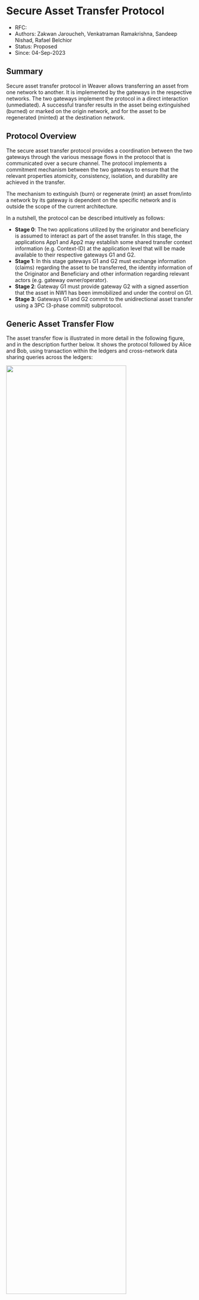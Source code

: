 <!--
 Copyright IBM Corp. All Rights Reserved.

 SPDX-License-Identifier: CC-BY-4.0
 -->
# Secure Asset Transfer Protocol

- RFC: 
- Authors: Zakwan Jaroucheh, Venkatraman Ramakrishna, Sandeep Nishad, Rafael Belchior
- Status: Proposed
- Since: 04-Sep-2023

## Summary

Secure asset transfer protocol in Weaver allows transferring an asset from one network to another. It is implemented by the gateways in the respective
networks. The two gateways implement the protocol in a direct interaction (unmediated). A successful transfer results in the asset being extinguished
(burned) or marked on the origin network, and for the asset to be regenerated (minted) at the destination network.


## Protocol Overview

The secure asset transfer protocol provides a coordination between the two gateways through the various message flows in the protocol that is communicated over a secure channel. The protocol implements a commitment mechanism between the two gateways to ensure that the relevant properties atomicity, consistency, isolation, and durability are achieved in the transfer.

The mechanism to extinguish (burn) or regenerate (mint) an asset from/into a network by its gateway is dependent on the specific network and is outside the scope of the current architecture.

In a nutshell, the protocol can be described intuitively as follows:
- **Stage 0**: The two applications utilized by the originator and beneficiary is assumed to interact as part of the asset transfer. In this stage,
the applications App1 and App2 may establish some shared transfer context information (e.g. Context-ID) at the application level that will be made available to their respective gateways G1 and G2. 
- **Stage 1**: In this stage gateways G1 and G2 must exchange information (claims) regarding the asset to be transferred, the identity information of the
Originator and Beneficiary and other information regarding relevant actors (e.g. gateway owner/operator).
- **Stage 2**: Gateway G1 must provide gateway G2 with a signed assertion that the asset in NW1 has been immobilized and under the control on G1. 
- **Stage 3**: Gateways G1 and G2 commit to the unidirectional asset transfer using a 3PC (3-phase commit) subprotocol.

## Generic Asset Transfer Flow

The asset transfer flow is illustrated in more detail in the following figure, and in the description further below. It shows the protocol followed by Alice and Bob, using transaction within the ledgers and cross-network data sharing queries across the ledgers:

<img src="[../../resources/images/asset-transfer-states.png](https://github.com/CxSci/IETF-SATP/blob/main/Figures/gateway-message-flow-asset-transfer-v19PNG.png)" width=80%>

## Prerequisites: Smart Contract Developer Responsibilities

The triggers for each step in the SATP flow must come from the distributed applications pledging and acquiring the asset in question. Because the transfer involves ledger updates, the smart contract portion of the application (e.g., chaincode in Hyperledger Fabric, CorDapp contract in Corda) that processes ledger data through consensus must implement and expose (through its transaction API) several functions. See the [Fabric](./fabric.md) and [Corda](./corda.md) specifications for detailed guidelines when developing applications on those platforms. (*Note*: the function names specified in these pages are suggestive; the developer may pick any suitable names.)

The application smart contract or distributed application offering these functions must already have mechanisms to:
- Uniquely identify assets and fetch their specifications
- Unambiguously identify the owner(s) of an asset
- Perform lock (or freeze) an asset; i.e., prevent any operations (state or ownership changes) on an asset 
- Determine whether an asset is currently in the locked state
- Create an asset and specify the network as the owner
- Assign an asset to an owner by transferring the ownership of the asset from the network to the new owner
- Extinguish an asset by deleting it from the corresponding network
  
How the smart contract implements these functions is beyond the purview of Weaver. 

## DLT-Specific Designs

Implementation of the protocol is DLT-specific. See the following for details on currently supported DLTs:
- [Hyperledger Fabric](./fabric.md)
- [R3 Corda](./corda.md)
